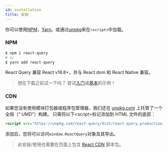 ```yaml
---
id: installation
title: 安装
---
```


你可以使用[NPM](https://npmjs.com/)，[Yarn](https://yarnpkg.com/)。或通过[unpkg](https://unpkg.com/)来在`<script>`中加载。

### NPM

```bash
$ npm i react-query
# or
$ yarn add react-query
```

React Query 兼容 React v16.8+，并与 React dom 和 React Native 兼容。

> 想在下载之前试一下吗？ 尝试[入门](https://react-query.tanstack.com/docs/examples/simple)或[基本](https://react-query.tanstack.com/docs/examples/basic)的示例！

### CDN

如果您没有使用模块打包器或程序包管理器，我们还在 [unpkg.com](https://unpkg.com) 上托管了一个全局（“ UMD”）构建。 只需将以下<script\>标记添加到 HTML 文件的底部：

```html
<script src="https://unpkg.com/react-query/dist/react-query.production.min.js"></script>
```

添加后，您将可以访问`window.ReactQuery`对象及其导出。

> 此安装/使用也需要在页面上包含 [React CDN](https://reactjs.org/docs/cdn-links.html) 脚本包。

